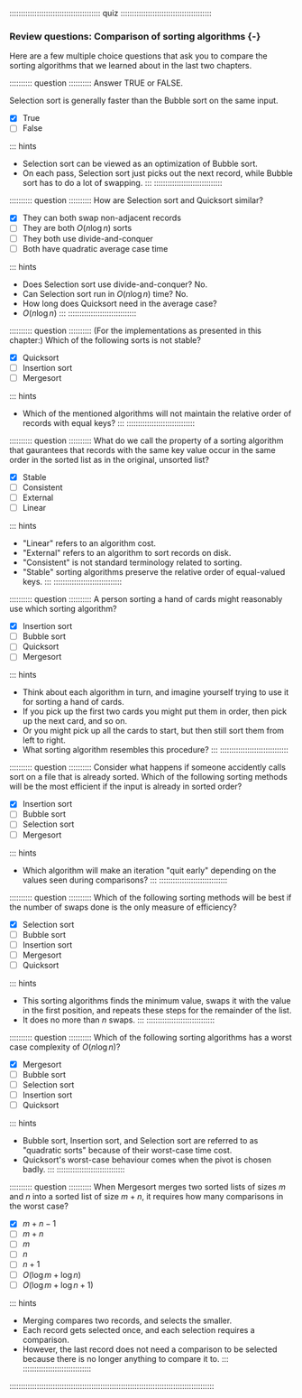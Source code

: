 
:::::::::::::::::::::::::::::::::::::::: quiz ::::::::::::::::::::::::::::::::::::::::
### Review questions: Comparison of sorting algorithms {-}

Here are a few multiple choice questions that ask you to compare the
sorting algorithms that we learned about in the last two chapters.


:::::::::: question ::::::::::
Answer TRUE or FALSE.

Selection sort is generally faster than the Bubble sort on the same input.

- [x] True
- [ ] False

::: hints
- Selection sort can be viewed as an optimization of Bubble sort.
- On each pass, Selection sort just picks out the next record,
while Bubble sort has to do a lot of swapping.
:::
::::::::::::::::::::::::::::::



:::::::::: question ::::::::::
How are Selection sort and Quicksort similar?

- [x] They can both swap non-adjacent records
- [ ] They are both $O(n \log n)$ sorts
- [ ] They both use divide-and-conquer
- [ ] Both have quadratic average case time

::: hints
- Does Selection sort use divide-and-conquer? No.
- Can Selection sort run in $O(n \log n)$ time? No.
- How long does Quicksort need in the average case?
- $O(n \log n)$
:::
::::::::::::::::::::::::::::::



:::::::::: question ::::::::::
(For the implementations as presented in this chapter:)
Which of the following sorts is not stable?

- [x] Quicksort
- [ ] Insertion sort
- [ ] Mergesort

::: hints
- Which of the mentioned algorithms will not maintain the
relative order of records with equal keys?
:::
::::::::::::::::::::::::::::::


<!--
:::::::::: question ::::::::::
Which sorting algorithm makes use of Insertion sort's best case behavior?

- [x] Shellsort
- [ ] Heapsort
- [ ] Radix sort
- [ ] Mergesort

::: hints
- Which algorithm works by performing a series of Insertion sorts on carefully selected sublists?
:::
::::::::::::::::::::::::::::::
-->


:::::::::: question ::::::::::
What do we call the property of a sorting
algorithm that gaurantees that records with the same key value
occur in the same order in the sorted list as in the original,
unsorted list?

- [x] Stable
- [ ] Consistent
- [ ] External
- [ ] Linear

::: hints
- "Linear" refers to an algorithm cost.
- "External" refers to an algorithm to sort records on disk.
- "Consistent" is not standard terminology related to sorting.
- "Stable" sorting algorithms preserve the relative order of equal-valued keys.
:::
::::::::::::::::::::::::::::::



:::::::::: question ::::::::::
A person sorting a hand of cards might reasonably use which sorting algorithm?

- [x] Insertion sort
- [ ] Bubble sort
- [ ] Quicksort
- [ ] Mergesort

::: hints
- Think about each algorithm in turn, and imagine yourself trying to use it for sorting a hand of cards.
- If you pick up the first two cards you might put them in order, then pick up the next card, and so on.
- Or you might pick up all the cards to start, but then still sort them from left to right.
- What sorting algorithm resembles this procedure?
:::
::::::::::::::::::::::::::::::



:::::::::: question ::::::::::
Consider what happens if someone
accidently calls sort on a file that is already sorted.
Which of the following sorting methods will be the most
efficient if the input is already in sorted order?

- [x] Insertion sort
- [ ] Bubble sort
- [ ] Selection sort
- [ ] Mergesort

::: hints
- Which algorithm will make an iteration "quit early"
depending on the values seen during comparisons?
:::
::::::::::::::::::::::::::::::



:::::::::: question ::::::::::
Which of the following sorting methods will be best
if the number of swaps done is the only measure of efficiency?

- [x] Selection sort
- [ ] Bubble sort
- [ ] Insertion sort
- [ ] Mergesort
- [ ] Quicksort

::: hints
- This sorting algorithms finds the minimum value, swaps it
with the value in the first position, and repeats these steps
for the remainder of the list.
- It does no more than $n$ swaps.
:::
::::::::::::::::::::::::::::::



:::::::::: question ::::::::::
Which of the following sorting algorithms has a worst case complexity of
$O(n \log n)$?

- [x] Mergesort
- [ ] Bubble sort
- [ ] Selection sort
- [ ] Insertion sort
- [ ] Quicksort

::: hints
- Bubble sort, Insertion sort, and Selection sort are
referred to as "quadratic sorts" because of their worst-case time cost.
- Quicksort's worst-case behaviour comes when the pivot is chosen badly.
:::
::::::::::::::::::::::::::::::



:::::::::: question ::::::::::
When Mergesort merges two sorted lists of sizes $m$ and $n$
into a sorted list of size $m+n$, it requires how many comparisons in the worst case?

- [x] $m+n-1$
- [ ] $m+n$
- [ ] $m$
- [ ] $n$
- [ ] $n+1$
- [ ] $O(\log m + \log n)$
- [ ] $O(\log m + \log n + 1)$

::: hints
- Merging compares two records, and selects the smaller.
- Each record gets selected once, and each selection requires a comparison.
- However, the last record does not need a comparison to be
selected because there is no longer anything to compare it to.
:::
::::::::::::::::::::::::::::::

::::::::::::::::::::::::::::::::::::::::::::::::::::::::::::::::::::::::::::::::::::::::::

